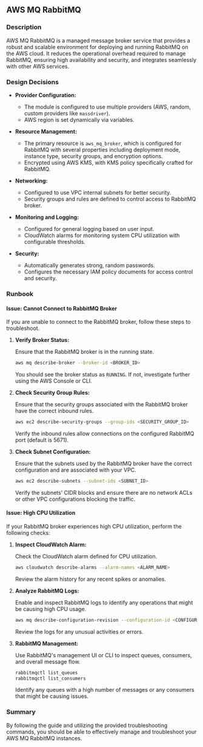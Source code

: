 ## AWS MQ RabbitMQ

### Description

AWS MQ RabbitMQ is a managed message broker service that provides a robust and scalable environment for deploying and running RabbitMQ on the AWS cloud. It reduces the operational overhead required to manage RabbitMQ, ensuring high availability and security, and integrates seamlessly with other AWS services.

### Design Decisions

- **Provider Configuration:** 
  - The module is configured to use multiple providers (AWS, random, custom providers like `massdriver`).
  - AWS region is set dynamically via variables.

- **Resource Management:**
  - The primary resource is `aws_mq_broker`, which is configured for RabbitMQ with several properties including deployment mode, instance type, security groups, and encryption options.
  - Encrypted using AWS KMS, with KMS policy specifically crafted for RabbitMQ.

- **Networking:**
  - Configured to use VPC internal subnets for better security.
  - Security groups and rules are defined to control access to RabbitMQ broker.

- **Monitoring and Logging:**
  - Configured for general logging based on user input.
  - CloudWatch alarms for monitoring system CPU utilization with configurable thresholds.

- **Security:**
  - Automatically generates strong, random passwords.
  - Configures the necessary IAM policy documents for access control and security.

### Runbook

#### Issue: Cannot Connect to RabbitMQ Broker

If you are unable to connect to the RabbitMQ broker, follow these steps to troubleshoot.

1. **Verify Broker Status:**

   Ensure that the RabbitMQ broker is in the running state.

   ```sh
   aws mq describe-broker --broker-id <BROKER_ID>
   ```

   You should see the broker status as `RUNNING`. If not, investigate further using the AWS Console or CLI.

2. **Check Security Group Rules:**

   Ensure that the security groups associated with the RabbitMQ broker have the correct inbound rules.

   ```sh
   aws ec2 describe-security-groups --group-ids <SECURITY_GROUP_ID>
   ```

   Verify the inbound rules allow connections on the configured RabbitMQ port (default is 5671).

3. **Check Subnet Configuration:**

   Ensure that the subnets used by the RabbitMQ broker have the correct configuration and are associated with your VPC.

   ```sh
   aws ec2 describe-subnets --subnet-ids <SUBNET_ID>
   ```

   Verify the subnets' CIDR blocks and ensure there are no network ACLs or other VPC configurations blocking the traffic.

#### Issue: High CPU Utilization

If your RabbitMQ broker experiences high CPU utilization, perform the following checks:

1. **Inspect CloudWatch Alarm:**

   Check the CloudWatch alarm defined for CPU utilization.

   ```sh
   aws cloudwatch describe-alarms --alarm-names <ALARM_NAME>
   ```

   Review the alarm history for any recent spikes or anomalies.

2. **Analyze RabbitMQ Logs:**

   Enable and inspect RabbitMQ logs to identify any operations that might be causing high CPU usage.

   ```sh
   aws mq describe-configuration-revision --configuration-id <CONFIGURATION_ID> --configuration-revision <REVISION>
   ```

   Review the logs for any unusual activities or errors.

3. **RabbitMQ Management:**

   Use RabbitMQ's management UI or CLI to inspect queues, consumers, and overall message flow.

   ```sh
   rabbitmqctl list_queues
   rabbitmqctl list_consumers
   ```

   Identify any queues with a high number of messages or any consumers that might be causing issues.

### Summary

By following the guide and utilizing the provided troubleshooting commands, you should be able to effectively manage and troubleshoot your AWS MQ RabbitMQ instances.

